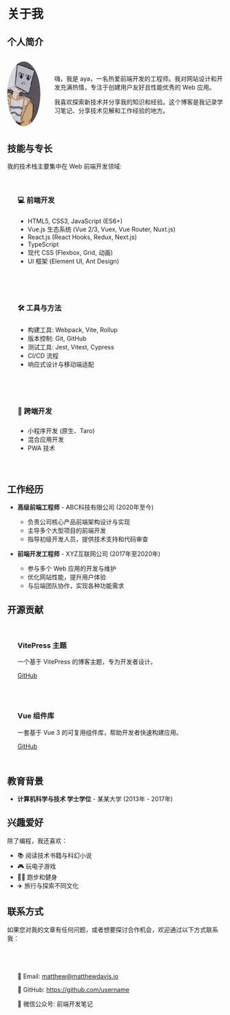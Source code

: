 # 关于我

## 个人简介

<div class="about-profile">
  <div class="profile-image">
    <img src="/assets/images/avatar.jpg" alt="个人头像" />
  </div>
  <div class="profile-info">
    <p>嗨，我是 aya，一名热爱前端开发的工程师。我对网站设计和开发充满热情，专注于创建用户友好且性能优秀的 Web 应用。</p>
    <p>我喜欢探索新技术并分享我的知识和经验。这个博客是我记录学习笔记、分享技术见解和工作经验的地方。</p>
  </div>
</div>

## 技能与专长

我的技术栈主要集中在 Web 前端开发领域:

<div class="skills-container">
  <div class="skill-category">
    <h3>💻 前端开发</h3>
    <ul>
      <li>HTML5, CSS3, JavaScript (ES6+)</li>
      <li>Vue.js 生态系统 (Vue 2/3, Vuex, Vue Router, Nuxt.js)</li>
      <li>React.js (React Hooks, Redux, Next.js)</li>
      <li>TypeScript</li>
      <li>现代 CSS (Flexbox, Grid, 动画)</li>
      <li>UI 框架 (Element UI, Ant Design)</li>
    </ul>
  </div>

  <div class="skill-category">
    <h3>🛠 工具与方法</h3>
    <ul>
      <li>构建工具: Webpack, Vite, Rollup</li>
      <li>版本控制: Git, GitHub</li>
      <li>测试工具: Jest, Vitest, Cypress</li>
      <li>CI/CD 流程</li>
      <li>响应式设计与移动端适配</li>
    </ul>
  </div>

  <div class="skill-category">
    <h3>📱 跨端开发</h3>
    <ul>
      <li>小程序开发 (原生、Taro)</li>
      <li>混合应用开发</li>
      <li>PWA 技术</li>
    </ul>
  </div>
</div>

## 工作经历

- **高级前端工程师** - ABC科技有限公司 (2020年至今)
  - 负责公司核心产品前端架构设计与实现
  - 主导多个大型项目的前端开发
  - 指导初级开发人员，提供技术支持和代码审查

- **前端开发工程师** - XYZ互联网公司 (2017年至2020年)
  - 参与多个 Web 应用的开发与维护
  - 优化网站性能，提升用户体验
  - 与后端团队协作，实现各种功能需求

## 开源贡献

<div class="opensource-projects">
  <div class="project">
    <h3>VitePress 主题</h3>
    <p>一个基于 VitePress 的博客主题，专为开发者设计。</p>
    <a href="https://github.com/username/vitepress-theme" target="_blank">GitHub</a>
  </div>

  <div class="project">
    <h3>Vue 组件库</h3>
    <p>一套基于 Vue 3 的可复用组件库，帮助开发者快速构建应用。</p>
    <a href="https://github.com/username/vue-components" target="_blank">GitHub</a>
  </div>
</div>

## 教育背景

- **计算机科学与技术 学士学位** - 某某大学 (2013年 - 2017年)

## 兴趣爱好

除了编程，我还喜欢：

- 📚 阅读技术书籍与科幻小说
- 🎮 玩电子游戏
- 🏃‍♂️ 跑步和健身
- ✈️ 旅行与探索不同文化

## 联系方式

如果您对我的文章有任何问题，或者想要探讨合作机会，欢迎通过以下方式联系我：

<div class="contact-info">
  <p>📧 Email: <a href="mailto:matthew@matthewdavis.io">matthew@matthewdavis.io</a></p>
  <p>🔗 GitHub: <a href="https://github.com/username" target="_blank">https://github.com/username</a></p>
  <p>🔗 微信公众号: 前端开发笔记</p>
</div>

<style>
.about-profile {
  display: flex;
  align-items: center;
  gap: 2rem;
  margin: 2rem 0;
}

.profile-image img {
  width: 150px;
  height: 150px;
  border-radius: 50%;
  object-fit: cover;
  border: 3px solid var(--vp-c-brand-1);
}

.skills-container {
  display: grid;
  grid-template-columns: repeat(auto-fit, minmax(300px, 1fr));
  gap: 1.5rem;
  margin: 2rem 0;
}

.skill-category {
  background-color: var(--vp-c-bg-soft);
  padding: 1.5rem;
  border-radius: 8px;
  transition: all 0.3s ease;
}

.skill-category:hover {
  transform: translateY(-5px);
  box-shadow: 0 5px 15px rgba(0, 0, 0, 0.1);
}

.skill-category h3 {
  margin-top: 0;
  border-bottom: 2px solid var(--vp-c-brand-1);
  padding-bottom: 0.5rem;
  margin-bottom: 1rem;
}

.opensource-projects {
  display: grid;
  grid-template-columns: repeat(auto-fit, minmax(300px, 1fr));
  gap: 1.5rem;
  margin: 2rem 0;
}

.project {
  background-color: var(--vp-c-bg-soft);
  padding: 1.5rem;
  border-radius: 8px;
  transition: all 0.3s ease;
}

.project:hover {
  transform: translateY(-5px);
  box-shadow: 0 5px 15px rgba(0, 0, 0, 0.1);
}

.project h3 {
  margin-top: 0;
  color: var(--vp-c-brand-1);
}

.contact-info {
  background-color: var(--vp-c-bg-soft);
  padding: 1.5rem;
  border-radius: 8px;
  margin: 2rem 0;
}

@media (max-width: 768px) {
  .about-profile {
    flex-direction: column;
    text-align: center;
  }
  
  .skills-container,
  .opensource-projects {
    grid-template-columns: 1fr;
  }
}
</style> 